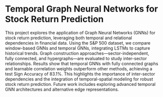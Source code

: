 # Temporal Graph Neural Networks for Stock Return Prediction

This project explores the application of Graph Neural Networks (GNNs) for stock return prediction, leveraging both temporal and relational dependencies in financial data. Using the S&P 500 dataset, we compare window-based GNNs and temporal GNNs, integrating LSTMs to capture historical trends. Graph construction approaches—sector-independent, fully connected, and hypergraphs—are evaluated to study inter-sector relationships. Results show that temporal GNNs with fully connected graphs and learnable correlation weights outperform other methods, achieving a test Sign Accuracy of 83.1%. This highlights the importance of inter-sector dependencies and the integration of temporal-spatial modeling for robust stock return prediction. Future work includes exploring advanced temporal GNN architectures and alternative edge representations.
